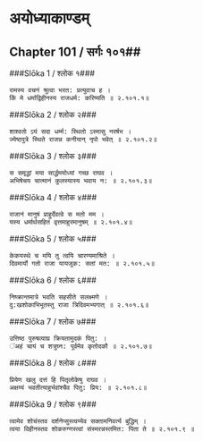 अयोध्याकाण्डम्
===============================


## Chapter 101  / सर्गः १०१##


###Slōka 1 / श्लोक १###


    रामस्य वचनं श्रुत्वा भरत: प्रत्युवाच ह ।
    किं मे धर्माद्विहीनस्य राजधर्म: करिष्यति ॥ २.१०१.१॥


###Slōka 2 / श्लोक २###


    शाश्वतो ऽयं सदा धर्म्म: स्थितो ऽस्मासु नरर्षभ ।
    ज्येष्ठपुत्रे स्थिते राजन्न कनीयान् नृपो भवेत् ॥ २.१०१.२॥


###Slōka 3 / श्लोक ३###


    स समृद्धां मया सार्द्धमयोध्यां गच्छ राघव ।
    अभिषेचय चात्मानं कुलस्यास्य भवाय न: ॥ २.१०१.३॥


###Slōka 4 / श्लोक ४###


    राजानं मानुषं प्राहुर्देवत्वे स मतो मम ।
    यस्य धर्मार्थसहितं वृत्तमाहुरमानुषम् ॥ २.१०१.४॥


###Slōka 5 / श्लोक ५###


    केकयस्थे च मयि तु त्वयि चारण्यमाश्रिते ।
    दिवमार्यो गतो राजा यायजूक: सतां मत: ॥ २.१०१.५॥


###Slōka 6 / श्लोक ६###


    निष्क्रान्तमात्रे भवति सहसीते सलक्ष्मणे ।
    दु:खशोकाभिभूतस्तु राजा त्रिदिवमभ्यगात् ॥ २.१०१.६॥


###Slōka 7 / श्लोक ७###


    उत्तिष्ठ पुरुषव्याघ्र क्रियतामुदकं पितु: ।
    ऺअहं चायं च शत्रुघ्न: पूर्वमेव कृतोदकौ ॥ २.१०१.७॥


###Slōka 8 / श्लोक ८###


    प्रियेण खलु दत्तं हि पितृलोकेषु राघव ।
    अक्षय्यं भवतीत्याहुर्भवांश्चैव पितु: प्रिय: ॥ २.१०१.८॥


###Slōka 9 / श्लोक ९###


    त्वामेव शोचंस्तव दर्शनेप्सुस्त्वय्येव सक्तामनिवर्त्य बुद्धिम् ।
    त्वया विहीनस्तव शोकरुग्णस्त्वां संस्मरन्नस्तमित: पिता ते ॥ २.१०१.९ ॥


